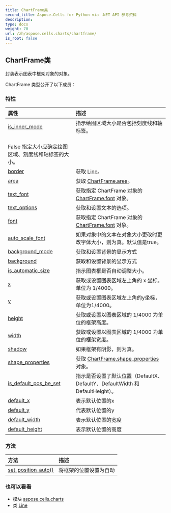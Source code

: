```yaml
---
title: ChartFrame类
second_title: Aspose.Cells for Python via .NET API 参考资料
description:
type: docs
weight: 70
url: /zh/aspose.cells.charts/chartframe/
is_root: false
---
```

## ChartFrame类
封装表示图表中框架对象的对象。



ChartFrame 类型公开了以下成员：

### 特性
|属性|描述|
| :- | :- |
| [is_inner_mode](/cells/python-net/zh/aspose.cells.charts/chartframe/is_inner_mode) |指示绘图区域大小是否包括刻度线和轴标签。<br/> False 指定大小应确定绘图区域、刻度线和轴标签的大小。|
| [border](/cells/python-net/zh/aspose.cells.charts/chartframe/border) |获取 [Line](/cells/python-net/zh/aspose.cells.drawing/line)。|
| [area](/cells/python-net/zh/aspose.cells.charts/chartframe/area) |获取 [ChartFrame.area](/cells/python-net/zh/aspose.cells.charts/chartframe#area)。|
| [text_font](/cells/python-net/zh/aspose.cells.charts/chartframe/text_font) |获取指定 ChartFrame 对象的 [ChartFrame.font](/cells/python-net/zh/aspose.cells.charts/chartframe#font) 对象。|
| [text_options](/cells/python-net/zh/aspose.cells.charts/chartframe/text_options) |获取和设置文本的选项。|
| [font](/cells/python-net/zh/aspose.cells.charts/chartframe/font) |获取指定 ChartFrame 对象的 [ChartFrame.font](/cells/python-net/zh/aspose.cells.charts/chartframe#font) 对象。|
| [auto_scale_font](/cells/python-net/zh/aspose.cells.charts/chartframe/auto_scale_font) |如果对象中的文本在对象大小更改时更改字体大小，则为真。默认值是true。|
| [background_mode](/cells/python-net/zh/aspose.cells.charts/chartframe/background_mode) |获取和设置背景的显示方式|
| [background](/cells/python-net/zh/aspose.cells.charts/chartframe/background) |获取和设置背景的显示方式|
| [is_automatic_size](/cells/python-net/zh/aspose.cells.charts/chartframe/is_automatic_size) |指示图表框是否自动调整大小。|
| [x](/cells/python-net/zh/aspose.cells.charts/chartframe/x) |获取或设置图表区域左上角的 x 坐标，单位为 1/4000。|
| [y](/cells/python-net/zh/aspose.cells.charts/chartframe/y) |获取或设置图表区域左上角的y坐标，单位为1/4000。|
| [height](/cells/python-net/zh/aspose.cells.charts/chartframe/height) |获取或设置以图表区域的 1/4000 为单位的框架高度。|
| [width](/cells/python-net/zh/aspose.cells.charts/chartframe/width) |获取或设置以图表区域的 1/4000 为单位的框架宽度。|
| [shadow](/cells/python-net/zh/aspose.cells.charts/chartframe/shadow) |如果框架有阴影，则为真。|
| [shape_properties](/cells/python-net/zh/aspose.cells.charts/chartframe/shape_properties) |获取 [ChartFrame.shape_properties](/cells/python-net/zh/aspose.cells.charts/chartframe#shape_properties) 对象。|
| [is_default_pos_be_set](/cells/python-net/zh/aspose.cells.charts/chartframe/is_default_pos_be_set) |指示是否设置了默认位置（DefaultX、DefaultY、DefaultWidth 和 DefaultHeight）。|
| [default_x](/cells/python-net/zh/aspose.cells.charts/chartframe/default_x) |表示默认位置的x|
| [default_y](/cells/python-net/zh/aspose.cells.charts/chartframe/default_y) |代表默认位置的y|
| [default_width](/cells/python-net/zh/aspose.cells.charts/chartframe/default_width) |表示默认位置的宽度|
| [default_height](/cells/python-net/zh/aspose.cells.charts/chartframe/default_height) |表示默认位置的高度|


### 方法
|方法|描述|
| :- | :- |
| [set_position_auto()](/cells/python-net/zh/aspose.cells.charts/chartframe/set_position_auto/#) |将框架的位置设置为自动|



### 也可以看看
* 模块 [aspose.cells.charts](..)
* 类 [Line](/cells/python-net/zh/aspose.cells.drawing/line)
